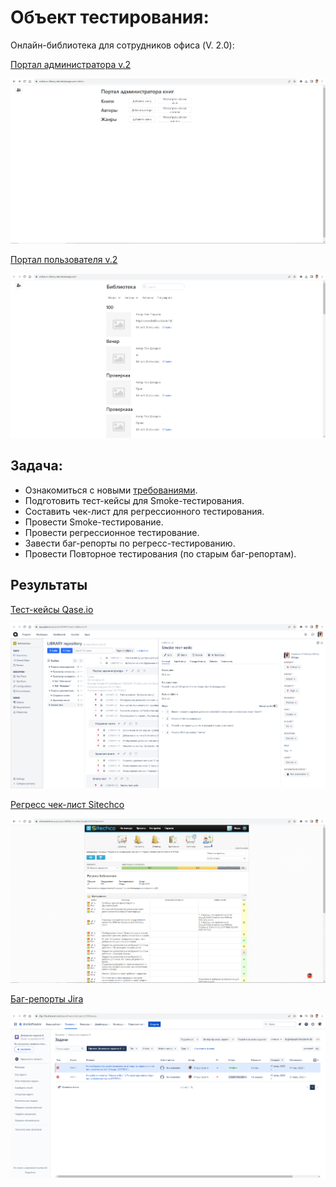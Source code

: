 # Объект тестирования:

Онлайн-библиотека для сотрудников офиса (V. 2.0):

[Портал администратора v.2](https://online-ru-library-dev.herokuapp.com/admin)

![](<Демо%202%20Продукт%20(Администратор).png>)

[Портал пользователя v.2](https://online-ru-library-dev.herokuapp.com/)

![](<./Демо%201%20Продукт%20(Пользователь).png>)

## Задача:

- Ознакомиться с новыми [требованиями](https://skyengpublic.notion.site/user-story-61e1748d896b4d669541037640c87d8f).
- Подготовить тест-кейсы для Smoke-тестирования.
- Составить чек-лист для регрессионного тестирования.
- Провести Smoke-тестирование.
- Провести регрессионное тестирование.
- Завести баг-репорты по регресс-тестированию.
- Провести Повторное тестирования (по старым баг-репортам).

## Результаты

[Тест-кейсы Qase.io](https://app.qase.io/project/LIBRARY?case=26&previewMode=side&suite=9)

![](./Демо%204%20qase.io%20Тест-кейсы%20Библиотека%20v2.png)

[Регресс чек-лист Sitechco](https://chlist.sitechco.ru/project/40406/checklist/result/244302/details?)

![](./Демо%205%20Тестирование%20по%20чек-листу%20Регресс%20библиотеки.png)

[Баг-репорты Jira](https://bfg-10k.atlassian.net/issues/?jql=project+%3D+%22OB8%22+ORDER+BY+created+DESC&atlOrigin=eyJpIjoiY2ZkYTAzY2JiNjAxNGUwYjlkNGI1ZTRhYTZlNjg3YzQiLCJwIjoiaiJ9)

![](./Демо%206%20Баг-репорты%20Регресс%20библиотеки.png)
